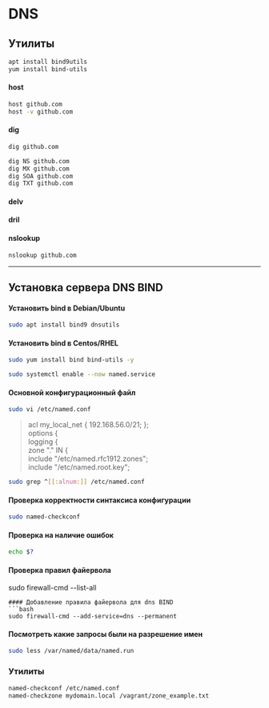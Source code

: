 # DNS
## Утилиты

```bash
apt install bind9utils
yum install bind-utils
```

#### host
```bash
host github.com
host -v github.com
```

#### dig
```bash
dig github.com
```
```bash
dig NS github.com
dig MX github.com
dig SOA github.com
dig TXT github.com
```

#### delv

#### dril

#### nslookup
```bash
nslookup github.com
```
----
## Установка сервера DNS BIND

#### Установить bind в Debian/Ubuntu
```bash
sudo apt install bind9 dnsutils
```

#### Установить bind в Centos/RHEL
```bash
sudo yum install bind bind-utils -y
```
```bash
sudo systemctl enable --now named.service
```
#### Основной конфигурационный файл
```bash
sudo vi /etc/named.conf
```

> acl my_local_net { 192.168.56.0/21; };  
> options {  
> logging {  
> zone "." IN {  
> include "/etc/named.rfc1912.zones";  
> include "/etc/named.root.key";


```bash
sudo grep ^[[:alnum:]] /etc/named.conf
```
#### Проверка корректности синтаксиса конфигурации
```bash
sudo named-checkconf
```
#### Проверка на наличие ошибок
```bash
echo $?
```
#### Проверка правил файервола
sudo firewall-cmd --list-all
```
#### Добавление правила файервола для dns BIND
```bash
sudo firewall-cmd --add-service=dns --permanent
```
#### Посмотреть какие запросы были на разрешение имен
```bash
sudo less /var/named/data/named.run
```

### Утилиты

```bash
named-checkconf /etc/named.conf
named-checkzone mydomain.local /vagrant/zone_example.txt
```
